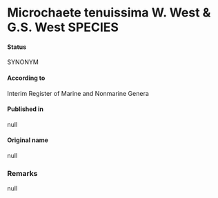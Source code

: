 # Microchaete tenuissima W. West & G.S. West SPECIES

#### Status
SYNONYM

#### According to
Interim Register of Marine and Nonmarine Genera

#### Published in
null

#### Original name
null

### Remarks
null